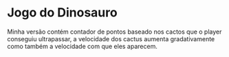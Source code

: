 # Jogo do Dinosauro

Minha versão contém contador de pontos baseado nos cactos que o player conseguiu ultrapassar, a velocidade dos cactus aumenta gradativamente como também a velocidade com que eles aparecem.
